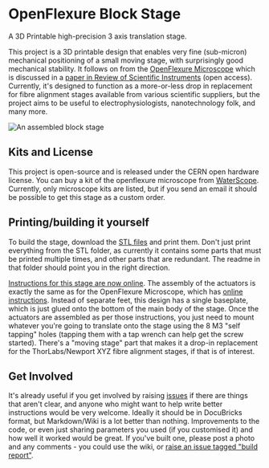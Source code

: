 # OpenFlexure Block Stage
A 3D Printable high-precision 3 axis translation stage.

This project is a 3D printable design that enables very fine (sub-micron) mechanical positioning of a small moving stage, with surprisingly good mechanical stability.  It follows on from the [OpenFlexure Microscope](https://github.com/rwb27/openflexure_microscope) which is discussed in a [paper in Review of Scientific Instruments](http://dx.doi.org/10.1063/1.4941068) (open access).  Currently, it's designed to function as a more-or-less drop in replacement for fibre alignment stages available from various scientific suppliers, but the project aims to be useful to electrophysiologists, nanotechnology folk, and many more.

![An assembled block stage](docs/images/block_stage_assembled.jpg)

## Kits and License
This project is open-source and is released under the CERN open hardware license.  You can buy a kit of the openflexure microscope from [WaterScope](http://www.waterscope.org/).  Currently, only microscope kits are listed, but if you send an email it should be possible to get this stage as a custom order.

## Printing/building it yourself
To build the stage, download the [STL files](https://github.com/rwb27/openflexure_block_stage/stl/) and print them.  Don't just print everything from the STL folder,
as currently it contains some parts that must be printed multiple times, and other parts
that are redundant.  The readme in that folder should point you in the right direction.

[Instructions for this stage are now online](./docubricks/).  The assembly of the actuators is exactly the same as for the OpenFlexure Microscope, which has [online instructions](http://rwb27.github.io/openflexure_microscope/docubricks/current_master_version.html).  Instead of separate feet, this design has a single baseplate, which is just glued onto the bottom of the main body of the stage.  Once the actuators are assembled as per those instructions, you just need to mount whatever you're going to translate onto the stage using the 8 M3 "self tapping" holes (tapping them with a tap wrench can help get the screw started).  There's a "moving stage" part that makes it a drop-in replacement for the ThorLabs/Newport XYZ fibre alignment stages, if that is of interest.

## Get Involved
It's already useful if you get involved by raising [issues](https://github.com/rwb27/openflexure_block_stage/issues) if there are things that aren't clear, and anyone who might want to help write better instructions would be very welcome.  Ideally it should be in DocuBricks format, but Markdown/Wiki is a lot better than nothing.  Improvements to the code, or even just sharing parameters you used (if you customised it) and how well it worked would be great.  If you've built one, please post a photo and any comments - you could use the wiki, or [raise an issue tagged "build report"](https://github.com/rwb27/openflexure_block_stage/issues/new?labels=build%20report).

